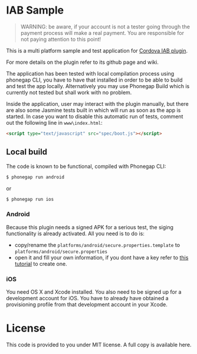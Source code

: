 # IAB Sample
> WARNING: be aware, if your account is not a tester going through the payment process will make a real payment. You are responsible for not paying attention to this point!

This is a multi platform sample and test application for [Cordova IAB plugin](https://github.com/mohamnag/InAppBilling).

For more details on the plugin refer to its github page and wiki.

The application has been tested with local compilation process using phonegap CLI, you have to have that installed in order to be able to build and test the app locally. Alternatively you may use Phonegap Build which is currently not tested but shall work with no problem.

Inside the application, user may interact with the plugin manually, but there are also some Jasmine tests built in which will run as soon as the app is started. In case you want to disable this automatic run of tests, comment out the following line in `www\index.html`:

```html
<script type="text/javascript" src="spec/boot.js"></script>
```

## Local build
The code is known to be functional, compiled with Phonegap CLI:

```bash
$ phonegap run android
```
or
```bash
$ phonegap run ios
```

### Android
Because this plugin needs a signed APK for a serious test, the siging functionality is already activated. All you need is to do is:
- copy/rename the `platforms/android/secure.properties.template` to `platforms/android/secure.properties`
- open it and fill your own information, if you dont have a key refer to [this tutorial](http://developer.android.com/tools/publishing/app-signing.html) to create one.

### iOS
You need OS X and Xcode installed. You also need to be signed up for a development account for iOS. You have to already have obtained a provisioning profile from that development account in your Xcode.

# License
This code is provided to you under MIT license. A full copy is available here.
